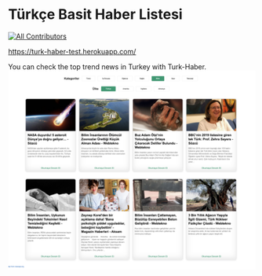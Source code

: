 # Türkçe Basit Haber Listesi
<!-- ALL-CONTRIBUTORS-BADGE:START - Do not remove or modify this section -->
[![All Contributors](https://img.shields.io/badge/all_contributors-1-orange.svg?style=flat-square)](#contributors-)
<!-- ALL-CONTRIBUTORS-BADGE:END -->


https://turk-haber-test.herokuapp.com/

You can check the top trend news in Turkey with Turk-Haber.
![Alt Text](./public/readme-screenshot.png)

